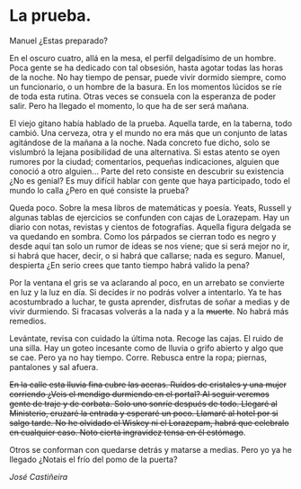 # La prueba.

Manuel ¿Estas preparado? 

En el oscuro cuatro, allá en la mesa, el perfil delgadísimo de un hombre. Poca gente se ha dedicado con tal obsesión, hasta agotar todas las horas de la noche. No hay tiempo de pensar, puede vivir dormido siempre, como un funcionario, o un hombre de la basura. En los momentos lúcidos se ríe de toda esta rutina. Otras veces se consuela con la esperanza de poder salir. Pero ha llegado el momento, lo que ha de ser será mañana.

El viejo gitano habı́a hablado de la prueba. Aquella tarde, en la taberna, todo cambió. Una cerveza, otra y el mundo no era más que un conjunto de latas agitándose de la mañana a la noche. Nada concreto fue dicho, solo se vislumbró la lejana posibilidad de una alternativa. Si estas atento se oyen rumores por la ciudad; comentarios,  pequeñas indicaciones, alguien que conoció a otro alguien... Parte del reto consiste en descubrir su existencia ¿No es genial? Es muy difı́cil hablar con gente que haya participado, todo el mundo lo calla ¿Pero en qué consiste la prueba?

Queda poco. Sobre la mesa libros de matemáticas y poesía. Yeats, Russell y algunas tablas de ejercicios se confunden con cajas de Lorazepam. Hay un diario con notas, revistas y cientos de fotografías. Aquella figura delgada se va quedando en sombra. Como los párpados se cierran todo es negro y desde aquı́ tan solo un rumor de ideas se nos viene; que si será mejor no ir, si habrá que hacer, decir, o si habrá que callarse; nada es seguro. Manuel, despierta ¿En serio crees que tanto tiempo habrá valido la pena?

Por la ventana el gris se va aclarando al poco, en un arrebato se convierte en luz y la luz en dı́a. Si decides ir no podrás volver a intentarlo. Ya te has acostumbrado a luchar, te gusta aprender, disfrutas de soñar a medias y de vivir durmiendo. Si fracasas volverás a la nada y a la ~~muerte~~. No habrá más remedios.

Levántate, revisa con cuidado la última nota. Recoge las cajas. El ruido de una silla. Hay un goteo incesante como de lluvia o grifo abierto y algo que se cae. Pero ya no hay tiempo. Corre. Rebusca entre la ropa; piernas, pantalones y sal afuera. 

~~En la calle esta lluvia fina cubre las aceras. Ruídos de cristales y una mujer corriendo ¿Veis el mendigo durmiendo en el portal? Al seguir veremos gente de traje y de corbata. Solo uno sonríe después de todo. Llegaré al Ministerio, cruzaré la entrada y esperaré un poco. Llamaré al hotel por si salgo tarde. No he olvidado el Wiskey ni el Lorazepam, habrá que celebralo en cualquier caso. Noto cierta ingravidez tensa en él estómago~~. 

Otros se conforman con quedarse detrás y matarse a medias. Pero yo ya he llegado ¿Notais el frı́o del pomo de la puerta?

*José Castiñeira*

